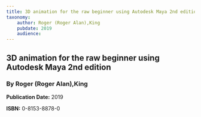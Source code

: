 ```yaml
---
title: 3D animation for the raw beginner using Autodesk Maya 2nd edition
taxonomy:
	author: Roger (Roger Alan),King
	pubdate: 2019
	audience: 
---
```

## 3D animation for the raw beginner using Autodesk Maya 2nd edition
### By Roger (Roger Alan),King


**Publication Date:** 2019

**ISBN:** 0-8153-8878-0
